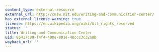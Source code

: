```yaml
---
content_type: external-resource
external_url: http://cmsw.mit.edu/writing-and-communication-center/
has_external_license_warning: true
license: https://en.wikipedia.org/wiki/All_rights_reserved
status: ''
title: Writing and Communication Center
uid: 86417c89-f4f4-400e-891e-48ccc3c32a0b
wayback_url: ''
---
```

